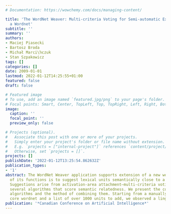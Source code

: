 ```yaml
---
# Documentation: https://wowchemy.com/docs/managing-content/

title: 'The WordNet Weaver: Multi-criteria Voting for Semi-automatic Extension of
  a Wordnet'
subtitle: ''
summary: ''
authors:
- Maciej Piasecki
- Bartosz Broda
- Michał Marci\ŉczuk
- Stan Szpakowicz
tags: []
categories: []
date: 2009-01-01
lastmod: 2022-01-12T14:25:55+01:00
featured: false
draft: false

# Featured image
# To use, add an image named `featured.jpg/png` to your page's folder.
# Focal points: Smart, Center, TopLeft, Top, TopRight, Left, Right, BottomLeft, Bottom, BottomRight.
image:
  caption: ''
  focal_point: ''
  preview_only: false

# Projects (optional).
#   Associate this post with one or more of your projects.
#   Simply enter your project's folder or file name without extension.
#   E.g. `projects = ["internal-project"]` references `content/project/deep-learning/index.md`.
#   Otherwise, set `projects = []`.
projects: []
publishDate: '2022-01-12T13:25:54.862632Z'
publication_types:
- '1'
abstract: The WordNet Weaver application supports extension of a new wordnet. One
  of its functions is to suggest lexical units semantically close to a given unit.
  Suggestions arise from activation-area attachment–multi-criteria voting based on
  several algorithms that score semantic relatedness. We present the contributing
  algorithms and the method of combining them. Starting from a manually constructed
  core wordnet and a list of over 1000 units to add, we observed a linguist at work.
publication: '*Canadian Conference on Artificial Intelligence*'
---
```

